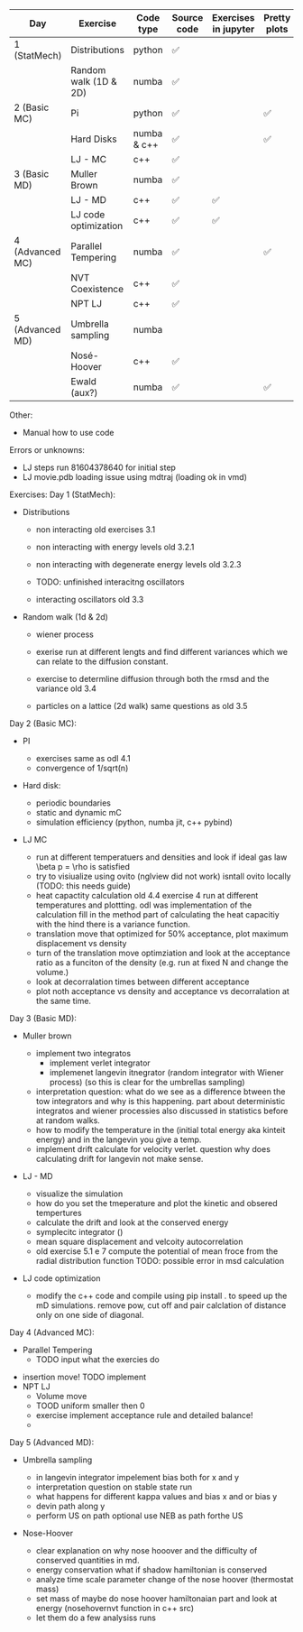 
| Day             | Exercise              | Code type   | Source code | Exercises in jupyter | Pretty plots | Manual updated | Code reviewed |
| --------------- | --------------------- | ----------- | ----------- | -------------------- | ------------ | -------------- | ------------- |
| 1 (StatMech)    | Distributions         | python      | ✅          |                      |              |                |               |
|                 | Random walk (1D & 2D) | numba       | ✅          |                      |              |                |               |
| 2 (Basic MC)    | Pi                    | python      | ✅          |                      | ✅           |                |               |
|                 | Hard Disks            | numba & c++ | ✅          |                      | ✅           |                |               |
|                 | LJ - MC               | c++         | ✅          |                      |              |                |               |
| 3 (Basic MD)    | Muller Brown          | numba       | ✅          |                      |              |                |               |
|                 | LJ - MD               | c++         | ✅          | ✅                   |              |                |               |
|                 | LJ code optimization  | c++         | ✅          | ✅                   |              |                |               |
| 4 (Advanced MC) | Parallel Tempering    | numba       | ✅          |                      | ✅           |                |               |
|                 | NVT Coexistence       | c++         | ✅          |                      |              |                |               |
|                 | NPT LJ                | c++         | ✅          |                      |              |                |               |
| 5 (Advanced MD) | Umbrella sampling     | numba       |             |                      |              |                |               |
|                 | Nosé-Hoover           | c++         | ✅          |                      |              |                |               |
|                 | Ewald (aux?)          | numba       | ✅          |                      | ✅           |                |               |
Other:
- Manual how to use code



Errors or unknowns:
- LJ steps run 81604378640 for initial step
- LJ movie.pdb loading issue using mdtraj (loading ok in vmd)


Exercises:
Day 1 (StatMech):
- Distributions
    - non interacting old exercises 3.1
    - non interacting with energy levels old 3.2.1
    - non interacting with degenerate energy levels old 3.2.3

    - TODO: unfinished interacitng oscillators
    - interacting oscillators old 3.3

- Random walk (1d & 2d)
    - wiener process 
    - exerise run at different lengts and find different variances which we can relate to the diffusion constant.
    - exercise to determline diffusion through both the rmsd and the variance  old 3.4

    - particles on a lattice (2d walk) same questions as old 3.5

Day 2 (Basic MC):
- PI
    - exercises same as odl 4.1 
    - convergence of 1/sqrt(n)


- Hard disk:
    - periodic boundaries
    - static and dynamic mC
    - simulation efficiency (python, numba jit, c++ pybind)

- LJ MC
    - run at different temperatuers and densities and look if ideal gas law \beta p = \rho is satisfied
    - try to visiualize using ovito (nglview did not work) isntall ovito locally (TODO: this needs guide)
    - heat capactity calculation old 4.4 exercise 4 run at different temperatures and plottting. odl was implementation of the calculation 
    fill in the method part of calculating the heat capacitiy with the hind there is a variance function.
    - translation move that optimized for 50% acceptance, plot maximum displacement vs density 
    - turn of the translation move optimziation and look at the acceptance ratio as a funciton of the density (e.g. run at fixed N and change the volume.)
    - look at decorralation times between different acceptance 
    - plot noth acceptance vs density and acceptance vs decorralation at the same time.

Day 3 (Basic MD):
- Muller brown
    - implement two integratos 
        - implement verlet integrator 
        - implemenet langevin itnegrator (random integrator with Wiener process) (so this is clear for the umbrellas sampling)
    - interpretation question: what do we see as a difference btween the tow integrators and why is this happening. part about deterministic integratos and wiener processies also discussed in statistics before at random walks.
    - how to modify the temperature in the (initial total energy aka kinteit energy) and in the langevin you give a temp. 
    - implement drift calculate for velocity verlet. question why does calculating drift for langevin not make sense.

- LJ - MD
    - visualize the simulation 
    - how do you set the tmeperature and plot the kinetic and obsered tempertures
    - calculate the drift and look at the conserved energy
    - symplecitc integrator ()
    - mean square displacement and velcoity autocorrelation
    - old exercise 5.1 e 7 compute the potential of mean froce from the radial distribution function
    TODO: possible error in msd calculation

- LJ code optimization
    - modify the c++ code and compile using pip install . to speed up the mD simulations. remove pow, cut off and pair calclation of distance only on one side of diagonal.

Day 4 (Advanced MC):
- Parallel Tempering
    - TODO input what the exercies do
<!-- - NVT coexistence (removed) -->
- insertion move! TODO implement
- NPT LJ
    - Volume move 
    - TOOD uniform smaller then 0
    - exercise implement acceptance rule and detailed balance!
    - 

Day 5 (Advanced MD):
- Umbrella sampling
    - in langevin integrator impelement bias both for x and y 
    - interpretation question on stable state run
    - what happens for different kappa values and bias x and or bias y 
    - devin path along y
    - perform US on path
    optional use NEB as path forthe US


- Nose-Hoover
    - clear explanation on why nose hooover and the difficulty of conserved quantities in md.
    - energy conservation what if shadow hamiltonian is conserved
    - analyze time scale parameter change of the nose hoover (thermostat mass)
    - set mass of 
    maybe do nose hoover hamiltonaian part and look at energy (nosehovernvt function in c++ src)
    - let them do a few analysiss runs

<!-- - Ewald (aux?) -->

